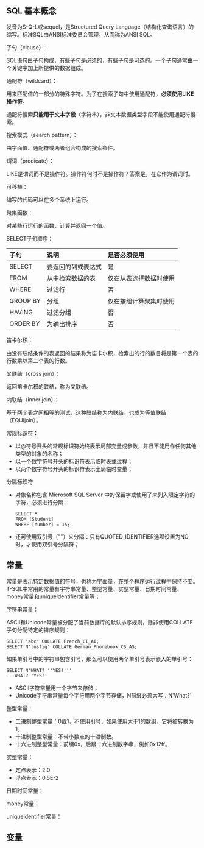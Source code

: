 ## SQL 基本概念

发音为S-Q-L或sequel，是Structured Query Language（结构化查询语言）的缩写。标准SQL由ANSI标准委员会管理，从而称为ANSI SQL。

子句（clause）：

SQL语句由子句构成，有些子句是必须的，有些子句是可选的。一个子句通常由一个关键字加上所提供的数据组成。

通配符（wildcard）：

用来匹配值的一部分的特殊字符。为了在搜索子句中使用通配符，**必须使用LIKE操作符**。

通配符搜索**只能用于文本字段**（字符串），非文本数据类型字段不能使用通配符搜索。

搜索模式（search pattern）：

由字面值、通配符或两者组合构成的搜索条件。

谓词（predicate）：

LIKE是谓词而不是操作符。操作符何时不是操作符？答案是，在它作为谓词时。

可移植：

编写的代码可以在多个系统上运行。

聚集函数：

对某些行运行的函数，计算并返回一个值。

SELECT子句顺序：

| 子句 | 说明 | 是否必须使用 |
| :--- | :--- | :--- |
| SELECT | 要返回的列或表达式 | 是 |
| FROM | 从中检索数据的表 | 仅在从表选择数据时使用 |
| WHERE | 过滤行 | 否 |
| GROUP BY | 分组 | 仅在按组计算聚集时使用 |
| HAVING | 过滤分组 | 否 |
| ORDER BY | 为输出排序 | 否 |

笛卡尔积：

由没有联结条件的表返回的结果称为笛卡尔积，检索出的行的数目将是第一个表的行数乘以第二个表的行数。

叉联结（cross join）：

返回笛卡尔积的联结，称为叉联结。

内联结（inner join）：

基于两个表之间相等的测试，这种联结称为内联结，也成为等值联结（EQUIjoin）。

常规标识符：

* 以@符号开头的常规标识符始终表示局部变量或参数，并且不能用作任何其他类型的对象的名称；
* 以一个数字符号开头的标识符表示临时表或过程；
* 以两个数字符号开头的标识符表示全局临时变量；

分隔标识符

* 对象名称包含 Microsoft SQL Server 中的保留字或使用了未列入限定字符的字符，必须进行分隔：
  ```
  SELECT *
  FROM [Student]
  WHERE [number] = 15;
  ```
* 还可使用双引号（""）来分隔：只有QUOTED\_IDENTIFIER选项设置为NO时，才使用双引号分隔符；

## 常量

常量是表示特定数据值的符号，也称为字面量，在整个程序运行过程中保持不变。T-SQL中常用的常量有字符串常量、整型常量、实型常量、日期时间常量、money常量和uniqueidentifier常量等；

字符串常量：

ASCⅡ和Unicode常量被分配了当前数据库的默认排序规则，除非使用COLLATE子句分配特定的排序规则：

```
SELECT 'abc' COLLATE French_CI_AI;
SELECT N'lustig' COLLATE German_Phonebook_CS_AS;
```

如果单引号中的字符串包含引号，那么可以使用两个单引号表示嵌入的单引号：

```
SELECT N'WHAT? ''YES!'''
-- WHAT? 'YES!'
```

* ASCⅡ字符常量用一个字节来存储；
* Unicode字符串常量每个字符用两个字节存储，N前缀必须大写：N'What?'

整型常量：

* 二进制整型常量：0或1，不使用引号，如果使用大于1的数组，它将被转换为1。
* 十进制整型常量：不带小数点的十进制数。
* 十六进制整型常量：前缀0x，后跟十六进制数字串，例如0x12ff。

实型常量：

* 定点表示：2.0
* 浮点表示：0.5E-2

日期时间常量：



money常量：

uniqueidentifier常量：

## 变量



